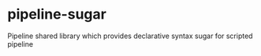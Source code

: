# pipeline-sugar
Pipeline shared library which provides declarative syntax sugar for scripted pipeline
